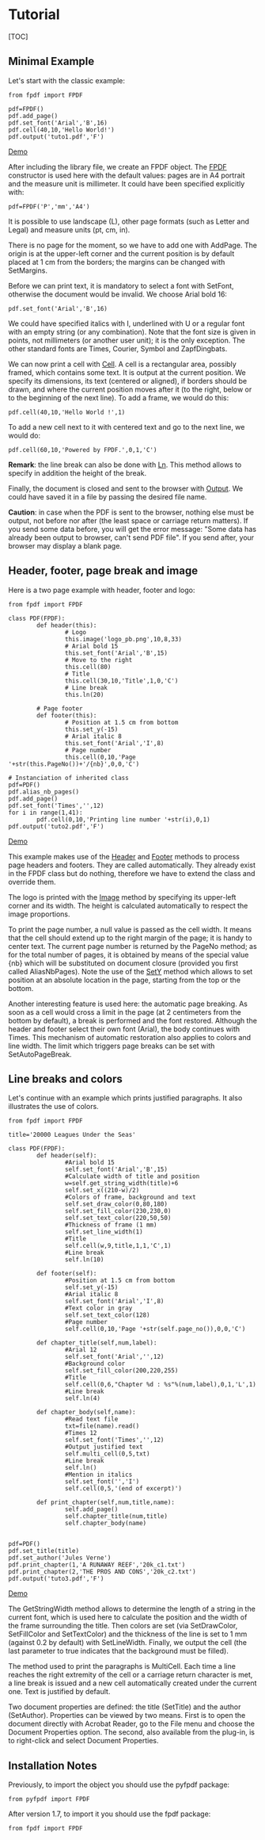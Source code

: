 # Tutorial #

[TOC]

## Minimal Example ##

Let's start with the classic example:

```
from fpdf import FPDF

pdf=FPDF()
pdf.add_page()
pdf.set_font('Arial','B',16)
pdf.cell(40,10,'Hello World!')
pdf.output('tuto1.pdf','F')
```

[Demo](http://pyfpdf.googlecode.com/hg/tutorial/tuto1.pdf)

After including the library file, we create an FPDF object. The [FPDF](reference/FPDF.md) constructor is used here with the default values: pages are in A4 portrait and the measure unit is millimeter. It could have been specified explicitly with:

```
pdf=FPDF('P','mm','A4')
```

It is possible to use landscape (L), other page formats (such as Letter and Legal) and measure units (pt, cm, in).

There is no page for the moment, so we have to add one with AddPage. The origin is at the upper-left corner and the current position is by default placed at 1 cm from the borders; the margins can be changed with SetMargins.

Before we can print text, it is mandatory to select a font with SetFont, otherwise the document would be invalid. We choose Arial bold 16:

```
pdf.set_font('Arial','B',16)
```

We could have specified italics with I, underlined with U or a regular font with an empty string (or any combination). Note that the font size is given in points, not millimeters (or another user unit); it is the only exception. The other standard fonts are Times, Courier, Symbol and ZapfDingbats.

We can now print a cell with [Cell](reference/Cell.md). A cell is a rectangular area, possibly framed, which contains some text. It is output at the current position. We specify its dimensions, its text (centered or aligned), if borders should be drawn, and where the current position moves after it (to the right, below or to the beginning of the next line). To add a frame, we would do this:

```
pdf.cell(40,10,'Hello World !',1)
```

To add a new cell next to it with centered text and go to the next line, we would do:

```
pdf.cell(60,10,'Powered by FPDF.',0,1,'C')
```

**Remark**: the line break can also be done with [Ln](reference/Ln.md). This method allows to specify in addition the height of the break.

Finally, the document is closed and sent to the browser with [Output](reference/Output.md). We could have saved it in a file by passing the desired file name.

**Caution**: in case when the PDF is sent to the browser, nothing else must be output, not before nor after (the least space or carriage return matters). If you send some data before, you will get the error message: "Some data has already been output to browser, can't send PDF file". If you send after, your browser may display a blank page.


## Header, footer, page break and image ##

Here is a two page example with header, footer and logo:

```
from fpdf import FPDF

class PDF(FPDF):
        def header(this):
                # Logo
                this.image('logo_pb.png',10,8,33)
                # Arial bold 15
                this.set_font('Arial','B',15)
                # Move to the right
                this.cell(80)
                # Title
                this.cell(30,10,'Title',1,0,'C')
                # Line break
                this.ln(20)

        # Page footer
        def footer(this):
                # Position at 1.5 cm from bottom
                this.set_y(-15)
                # Arial italic 8
                this.set_font('Arial','I',8)
                # Page number
                this.cell(0,10,'Page '+str(this.PageNo())+'/{nb}',0,0,'C')

# Instanciation of inherited class
pdf=PDF()
pdf.alias_nb_pages()
pdf.add_page()
pdf.set_font('Times','',12)
for i in range(1,41):
        pdf.cell(0,10,'Printing line number '+str(i),0,1)
pdf.output('tuto2.pdf','F')
```

[Demo](http://pyfpdf.googlecode.com/hg/tutorial/tuto2.pdf)

This example makes use of the [Header](reference/Header.md) and [Footer](reference/Footer.md) methods to process page headers and footers. They are called automatically. They already exist in the FPDF class but do nothing, therefore we have to extend the class and override them.

The logo is printed with the [Image](reference/Image.md) method by specifying its upper-left corner and its width. The height is calculated automatically to respect the image proportions.

To print the page number, a null value is passed as the cell width. It means that the cell should extend up to the right margin of the page; it is handy to center text. The current page number is returned by the PageNo method; as for the total number of pages, it is obtained by means of the special value {nb} which will be substituted on document closure (provided you first called AliasNbPages).
Note the use of the [SetY](reference/SetY.md) method which allows to set position at an absolute location in the page, starting from the top or the bottom.

Another interesting feature is used here: the automatic page breaking. As soon as a cell would cross a limit in the page (at 2 centimeters from the bottom by default), a break is performed and the font restored. Although the header and footer select their own font (Arial), the body continues with Times. This mechanism of automatic restoration also applies to colors and line width. The limit which triggers page breaks can be set with SetAutoPageBreak.


## Line breaks and colors ##

Let's continue with an example which prints justified paragraphs. It also illustrates the use of colors.

```
from fpdf import FPDF

title='20000 Leagues Under the Seas'

class PDF(FPDF):
        def header(self):
                #Arial bold 15
                self.set_font('Arial','B',15)
                #Calculate width of title and position
                w=self.get_string_width(title)+6
                self.set_x((210-w)/2)
                #Colors of frame, background and text
                self.set_draw_color(0,80,180)
                self.set_fill_color(230,230,0)
                self.set_text_color(220,50,50)
                #Thickness of frame (1 mm)
                self.set_line_width(1)
                #Title
                self.cell(w,9,title,1,1,'C',1)
                #Line break
                self.ln(10)

        def footer(self):
                #Position at 1.5 cm from bottom
                self.set_y(-15)
                #Arial italic 8
                self.set_font('Arial','I',8)
                #Text color in gray
                self.set_text_color(128)
                #Page number
                self.cell(0,10,'Page '+str(self.page_no()),0,0,'C')

        def chapter_title(self,num,label):
                #Arial 12
                self.set_font('Arial','',12)
                #Background color
                self.set_fill_color(200,220,255)
                #Title
                self.cell(0,6,"Chapter %d : %s"%(num,label),0,1,'L',1)
                #Line break
                self.ln(4)

        def chapter_body(self,name):
                #Read text file
                txt=file(name).read()
                #Times 12
                self.set_font('Times','',12)
                #Output justified text
                self.multi_cell(0,5,txt)
                #Line break
                self.ln()
                #Mention in italics
                self.set_font('','I')
                self.cell(0,5,'(end of excerpt)')

        def print_chapter(self,num,title,name):
                self.add_page()
                self.chapter_title(num,title)
                self.chapter_body(name)


pdf=PDF()
pdf.set_title(title)
pdf.set_author('Jules Verne')
pdf.print_chapter(1,'A RUNAWAY REEF','20k_c1.txt')
pdf.print_chapter(2,'THE PROS AND CONS','20k_c2.txt')
pdf.output('tuto3.pdf','F')
```

[Demo](http://pyfpdf.googlecode.com/hg/tutorial/tuto3.pdf)

The GetStringWidth method allows to determine the length of a string in the current font, which is used here to calculate the position and the width of the frame surrounding the title. Then colors are set (via SetDrawColor, SetFillColor and SetTextColor) and the thickness of the line is set to 1 mm (against 0.2 by default) with SetLineWidth. Finally, we output the cell (the last parameter to true indicates that the background must be filled).

The method used to print the paragraphs is MultiCell. Each time a line reaches the right extremity of the cell or a carriage return character is met, a line break is issued and a new cell automatically created under the current one. Text is justified by default.

Two document properties are defined: the title (SetTitle) and the author (SetAuthor). Properties can be viewed by two means. First is to open the document directly with Acrobat Reader, go to the File menu and choose the Document Properties option. The second, also available from the plug-in, is to right-click and select Document Properties.

## Installation Notes ##

Previously, to import the object you should use the pyfpdf package:

```
from pyfpdf import FPDF
```

After version 1.7, to import it you should use the fpdf package:

```
from fpdf import FPDF
```



